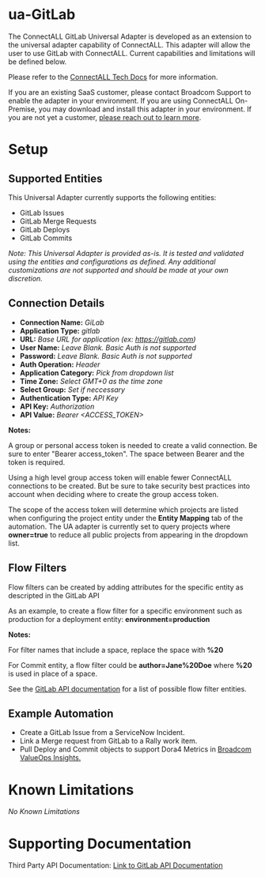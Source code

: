 # ua-GitLab

The ConnectALL GitLab Universal Adapter is developed as an extension to the universal adapter capability of ConnectALL. This adapter will allow the user to use GitLab with ConnectALL. Current capabilities and limitations will be defined below.

Please refer to the [ConnectALL Tech Docs](https://techdocs.broadcom.com/us/en/ca-enterprise-software/valueops/connectall/3-5/adapters/universal-adapter.html) for more information.

If you are an existing SaaS customer, please contact Broadcom Support to enable the adapter in your environment. If you are using ConnectALL On-Premise, you may download and install this adapter in your environment. If you are not yet a customer, [please reach out to learn more](https://enterprise-software.broadcom.com/contact-us).

# Setup

## Supported Entities

This Universal Adapter currently supports the following entities:
* GitLab Issues
* GitLab Merge Requests
* GitLab Deploys
* GitLab Commits

*Note: This Universal Adapter is provided as-is. It is tested and validated using the entities and configurations as defined. Any additional customizations are not supported and should be made at your own discretion.*

## Connection Details

* **Connection Name:** *GiLab*
* **Application Type:** *gitlab*
* **URL:** *Base URL for application (ex: https://gitlab.com)*
* **User Name:** *Leave Blank. Basic Auth is not supported*
* **Password:** *Leave Blank.  Basic Auth is not supported*
* **Auth Operation:** *Header*
* **Application Category:** *Pick from dropdown list*
* **Time Zone:** *Select GMT+0 as the time zone*
* **Select Group:** *Set if neccessary*
* **Authentication Type:** *API Key*
* **API Key:** *Authorization*
* **API Value:** *Bearer <ACCESS_TOKEN>*

**Notes:**  

A group or personal access token is needed to create a valid connection.  Be sure to enter "Bearer access_token".  The space between Bearer and the token is required.  

Using a high level group access token will enable fewer ConnectALL connections to be created.  But be sure to take security best practices into account when deciding where to create the group access token.

The scope of the access token will determine which projects are listed when configuring the project entity under the **Entity Mapping** tab of the automation.  The UA adapter is currently set to query projects where **owner=true** to reduce all public projects from appearing in the dropdown list. 

## Flow Filters

Flow filters can be created by adding attributes for the specific entity as descripted in the GitLab API

As an example, to create a flow filter for a specific environment such as production for a deployment entity:
**environment=production**

**Notes:**  

For filter names that include a space, replace the space with **%20**

For Commit entity, a flow filter could be **author=Jane%20Doe** where **%20** is used in place of a space.  

See the [GitLab API documentation](https://docs.gitlab.com/ee/api/rest/) for a list of possible flow filter entities.

## Example Automation

- Create a GitLab Issue from a ServiceNow Incident.
- Link a Merge request from GitLab to a Rally work item.
- Pull Deploy and Commit objects to support Dora4 Metrics in [Broadcom ValueOps Insights.](https://techdocs.broadcom.com/us/en/ca-enterprise-software/valueops/valueops-solution/ValueOps-Solution/n-valueops-capabilities/valueops-insights.html)

# Known Limitations

*No Known Limitations*

# Supporting Documentation

Third Party API Documentation: [Link to GitLab API Documentation](https://docs.gitlab.com/ee/api/rest/)
